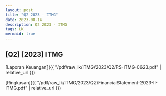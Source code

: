 ```yaml
---
layout: post
title: "Q2 2023 - ITMG"
date: 2023-08-14
description: Q2 2023 - ITMG
tags: LK
mermaid: true
---
```


## [Q2] [2023] ITMG

[Laporan Keuangan]({{ "/pdf/raw_lk/ITMG/2023/Q2/FS-ITMG-0623.pdf" | relative_url }})

[Ringkasan]({{ "/pdf/raw_lk/ITMG/2023/Q2/FinancialStatement-2023-II-ITMG.pdf" | relative_url }})